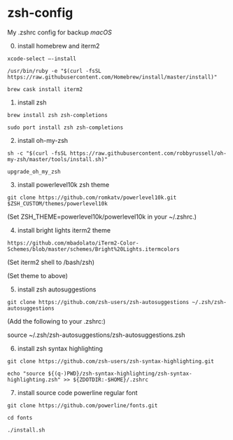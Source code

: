 # zsh-config
My .zshrc config for backup *macOS*


0. install homebrew and iterm2

`xcode-select —-install`

`/usr/bin/ruby -e "$(curl -fsSL https://raw.githubusercontent.com/Homebrew/install/master/install)"`

`brew cask install iterm2`


1. install zsh

`brew install zsh zsh-completions`

`sudo port install zsh zsh-completions`


2. install oh-my-zsh

`sh -c "$(curl -fsSL https://raw.githubusercontent.com/robbyrussell/oh-my-zsh/master/tools/install.sh)"`

`upgrade_oh_my_zsh`


3. install powerlevel10k zsh theme

`git clone https://github.com/romkatv/powerlevel10k.git $ZSH_CUSTOM/themes/powerlevel10k`

(Set ZSH_THEME=powerlevel10k/powerlevel10k in your ~/.zshrc.)


4. install bright lights iterm2 theme

`https://github.com/mbadolato/iTerm2-Color-Schemes/blob/master/schemes/Bright%20Lights.itermcolors`

(Set iterm2 shell to /bash/zsh)

(Set theme to above)


5. install zsh autosuggestions

`git clone https://github.com/zsh-users/zsh-autosuggestions ~/.zsh/zsh-autosuggestions`

(Add the following to your .zshrc:)

source ~/.zsh/zsh-autosuggestions/zsh-autosuggestions.zsh


6. install zsh syntax highlighting

`git clone https://github.com/zsh-users/zsh-syntax-highlighting.git`

`echo "source ${(q-)PWD}/zsh-syntax-highlighting/zsh-syntax-highlighting.zsh" >> ${ZDOTDIR:-$HOME}/.zshrc`


7. install source code powerline regular font

`git clone https://github.com/powerline/fonts.git`

`cd fonts`

`./install.sh`
